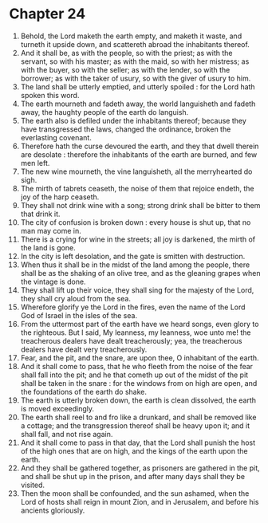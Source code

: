 # Chapter 24

1. Behold, the Lord maketh the earth empty, and maketh it waste, and turneth it upside down, and scattereth abroad the inhabitants thereof.
2. And it shall be, as with the people, so with the priest; as with the servant, so with his master; as with the maid, so with her mistress; as with the buyer, so with the seller; as with the lender, so with the borrower; as with the taker of usury, so with the giver of usury to him.
3. The land shall be utterly emptied, and utterly spoiled : for the Lord hath spoken this word.
4. The earth mourneth and fadeth away, the world languisheth and fadeth away, the haughty people of the earth do languish.
5. The earth also is defiled under the inhabitants thereof; because they have transgressed the laws, changed the ordinance, broken the everlasting covenant.
6. Therefore hath the curse devoured the earth, and they that dwell therein are desolate : therefore the inhabitants of the earth are burned, and few men left.
7. The new wine mourneth, the vine languisheth, all the merryhearted do sigh.
8. The mirth of tabrets ceaseth, the noise of them that rejoice endeth, the joy of the harp ceaseth.
9. They shall not drink wine with a song; strong drink shall be bitter to them that drink it.
10. The city of confusion is broken down : every house is shut up, that no man may come in.
11. There is a crying for wine in the streets; all joy is darkened, the mirth of the land is gone.
12. In the city is left desolation, and the gate is smitten with destruction.
13. When thus it shall be in the midst of the land among the people, there shall be as the shaking of an olive tree, and as the gleaning grapes when the vintage is done.
14. They shall lift up their voice, they shall sing for the majesty of the Lord, they shall cry aloud from the sea.
15. Wherefore glorify ye the Lord in the fires, even the name of the Lord God of Israel in the isles of the sea.
16. From the uttermost part of the earth have we heard songs, even glory to the righteous. But I said, My leanness, my leanness, woe unto me! the treacherous dealers have dealt treacherously; yea, the treacherous dealers have dealt very treacherously.
17. Fear, and the pit, and the snare, are upon thee, O inhabitant of the earth.
18. And it shall come to pass, that he who fleeth from the noise of the fear shall fall into the pit; and he that cometh up out of the midst of the pit shall be taken in the snare : for the windows from on high are open, and the foundations of the earth do shake.
19. The earth is utterly broken down, the earth is clean dissolved, the earth is moved exceedingly.
20. The earth shall reel to and fro like a drunkard, and shall be removed like a cottage; and the transgression thereof shall be heavy upon it; and it shall fall, and not rise again.
21. And it shall come to pass in that day, that the Lord shall punish the host of the high ones that are on high, and the kings of the earth upon the earth.
22. And they shall be gathered together, as prisoners are gathered in the pit, and shall be shut up in the prison, and after many days shall they be visited.
23. Then the moon shall be confounded, and the sun ashamed, when the Lord of hosts shall reign in mount Zion, and in Jerusalem, and before his ancients gloriously.

